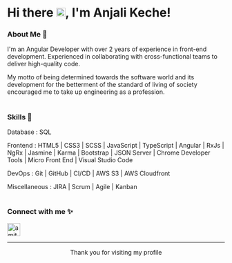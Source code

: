 # Hi there <img src="https://raw.githubusercontent.com/MartinHeinz/MartinHeinz/master/wave.gif" height="21">, I'm Anjali Keche!

### About Me 🙌

I'm an Angular Developer with over 2 years of experience in front-end development.
Experienced in collaborating with cross-functional teams to deliver high-quality code.

My motto of being determined towards the software world and its development for the betterment of the standard of living of society encouraged me to take up engineering as a profession.

#

### Skills 🚀

Database : SQL

Frontend : HTML5 | CSS3 | SCSS | JavaScript | TypeScript | Angular | RxJs | NgRx | Jasmine | Karma | Bootstrap | JSON Server | Chrome Developer Tools | Micro Front End | Visual Studio Code

DevOps : Git | GitHub | CI/CD | AWS S3 | AWS Cloudfront

Miscellaneous : JIRA | Scrum | Agile | Kanban

#

### Connect with me ✨

<p align="left">
<a href="https://www.linkedin.com/in/anjali-keche-987423190/" target="blank"><img align="center" src="https://cdn.iconscout.com/icon/premium/png-512-thumb/linkedin-2752135-2284952.png?f=webp&w=512" alt="amit-gore-32b880194" height="30" /></a>
</p>

----
<div align="center">
<p>Thank you for visiting my profile</p>
</div>
